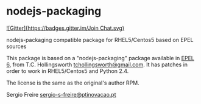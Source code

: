 nodejs-packaging
================
[![Gitter](https://badges.gitter.im/Join Chat.svg)](https://gitter.im/sfreire/nodejs-packaging?utm_source=badge&utm_medium=badge&utm_campaign=pr-badge&utm_content=badge)

nodejs-packaging compatible package for RHEL5/Centos5 based on EPEL sources

This package is based on a "nodejs-packaging" package available in [EPEL 6](https://fedorahosted.org/released/nodejs-packaging/), from T.C. Hollingsworth <tchollingsworth@gmail.com>.
It has patches in order to work in RHEL5/Centos5 and Python 2.4.

The license is the same as the original's author RPM.

Sergio Freire <sergio-s-freire@ptinovacao.pt>
